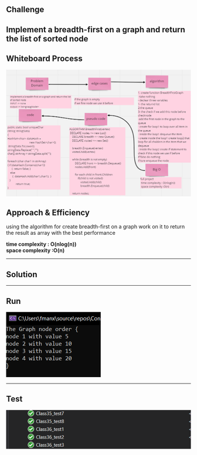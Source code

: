
## Challenge
Implement a breadth-first on a graph and return the list of sorted node
-----   
## Whiteboard Process
![img](../../image/class36/wb36.PNG)


## Approach & Efficiency

using the algorithm for create breadth-first on a graph work on it to return the result as array with the best performance


**time complexity : O(nlog(n))**  
**space complexity :O(n)**

-----
## Solution
-----
## Run 


![img](../../image/class36/run36.PNG)

-----
## Test


![img](../../image/class36/test36.PNG)
